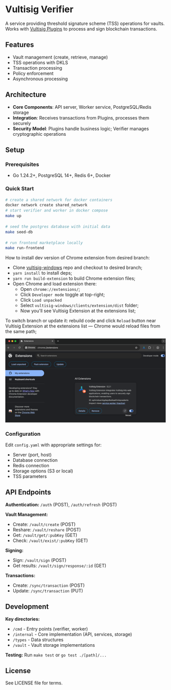 # Vultisig Verifier

A service providing threshold signature scheme (TSS) operations for vaults. Works with [Vultisig Plugins](https://github.com/vultisig/plugin) to process and sign blockchain transactions.

## Features

- Vault management (create, retrieve, manage)
- TSS operations with DKLS
- Transaction processing
- Policy enforcement
- Asynchronous processing

## Architecture

- **Core Components**: API server, Worker service, PostgreSQL/Redis storage
- **Integration**: Receives transactions from Plugins, processes them securely
- **Security Model**: Plugins handle business logic; Verifier manages cryptographic operations

## Setup

### Prerequisites
- Go 1.24.2+, PostgreSQL 14+, Redis 6+, Docker

### Quick Start
```bash
# create a shared network for docker containers
docker network create shared_network
# start verifier and worker in docker compose
make up

# seed the postgres database with initial data
make seed-db

# run frontend marketplace locally
make run-frontend
```

How to install dev version of Chrome extension from desired branch:

- Clone [vultisig-windows](https://github.com/vultisig/vultisig-windows) repo and checkout to desired branch;
- `yarn install` to install deps;
- `yarn run build-extension` to build Chrome extension files;
- Open Chrome and load extension there:
  - Open `chrome://extensions/`;
  - Click `Developer mode` toggle at top-right;
  - Click `Load unpacked`
  - Select `vultisig-windows/clients/extension/dist` folder;
  - Now you'll see Vultisig Extension at the extensions list;

To switch branch or update it: rebuild code and click `Reload` button near Vultisig Extension at the extensions list — Chrome would reload files from the same path;

![extension.png](readme-static/extension.png)

### Configuration
Edit `config.yaml` with appropriate settings for:
- Server (port, host)
- Database connection
- Redis connection
- Storage options (S3 or local)
- TSS parameters

## API Endpoints

**Authentication:** `/auth` (POST), `/auth/refresh` (POST)

**Vault Management:**
- Create: `/vault/create` (POST)
- Reshare: `/vault/reshare` (POST)
- Get: `/vault/get/:pubKey` (GET)
- Check: `/vault/exist/:pubKey` (GET)

**Signing:**
- Sign: `/vault/sign` (POST)
- Get results: `/vault/sign/response/:id` (GET)

**Transactions:**
- Create: `/sync/transaction` (POST)
- Update: `/sync/transaction` (PUT)

## Development

**Key directories:**
- `/cmd` - Entry points (verifier, worker)
- `/internal` - Core implementation (API, services, storage)
- `/types` - Data structures
- `/vault` - Vault storage implementations

**Testing:** Run `make test` or `go test ./[path]/...`

## License

See LICENSE file for terms.
